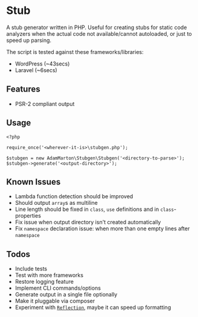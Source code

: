 # Stub

A stub generator written in PHP. Useful for creating stubs for static code analyzers when the actual code not available/cannot autoloaded, or just to speed up parsing.

The script is tested against these frameworks/libraries:

* WordPress (~43secs)
* Laravel (~6secs)

## Features

* PSR-2 compliant output

## Usage

```
<?php

require_once('<wherever-it-is>\stubgen.php');

$stubgen = new AdamMarton\Stubgen\Stubgen('<directory-to-parse>');
$stubgen->generate('<output-directory>');
```

## Known Issues

* Lambda function detection should be improved
* Should output `array`s as multiline
* Line length should be fixed in `class`, `use` definitions and in `class`-properties
* Fix issue when output directory isn't created automatically
* Fix `namespace` declaration issue: when more than one empty lines after `namespace`

## Todos

* Include tests
* Test with more frameworks
* Restore logging feature
* Implement CLI commands/options
* Generate output in a single file optionally
* Make it pluggable via composer
* Experiment with [`Reflection`](http://php.net/manual/en/book.reflection.php), maybe it can speed up formatting

